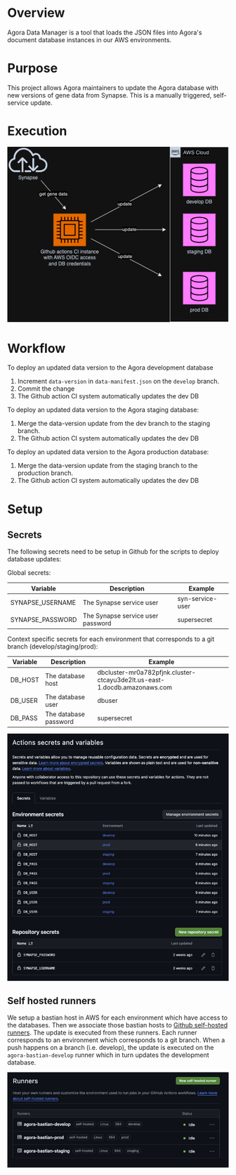 # Overview
Agora Data Manager is a tool that loads the JSON files into Agora's document database instances in our AWS environments.

# Purpose
This project allows Agora maintainers to update the Agora database with
new versions of gene data from Synapse.  This is a manually triggered,
self-service update. 

# Execution

![alt text][db_update]

# Workflow

To deploy an updated data version to the Agora development database
1. Increment `data-version` in `data-manifest.json` on the `develop` branch.
2. Commit the change
3. The Github action CI system automatically updates the dev DB


To deploy an updated data version to the Agora staging database:
1. Merge the data-version update from the dev branch to the staging branch.
2. The Github action CI system automatically updates the dev DB

To deploy an updated data version to the Agora production database:
1. Merge the data-version update from the staging branch to the production branch.
2. The Github action CI system automatically updates the dev DB


# Setup

## Secrets

The following secrets need to be setup in Github for the scripts to deploy database updates:

Global secrets:

| Variable             | Description                       | Example                     |
|----------------------|-----------------------------------|-----------------------------|
| SYNAPSE_USERNAME     | The Synapse service user          | syn-service-user            |
| SYNAPSE_PASSWORD     | The Synapse service user password | supersecret                 |


Context specific secrets for each environment that corresponds to a git branch (develop/staging/prod):

| Variable  | Description                 | Example                                                                   |
|-----------|-----------------------------|---------------------------------------------------------------------------|
| DB_HOST   | The database host           | dbcluster-mr0a782pfjnk.cluster-ctcayu3de2lt.us-east-1.docdb.amazonaws.com |
| DB_USER   | The database user           | dbuser                                                                    |
| DB_PASS   | The database password       | supersecret                                                               |


![alt text][github_secrets]


## Self hosted runners

We setup a bastian host in AWS for each environment which have access to the
databases.  Then we associate those bastian hosts to
[Github self-hosted runners](https://docs.github.com/en/actions/hosting-your-own-runners/managing-self-hosted-runners/about-self-hosted-runners#about-self-hosted-runners).
The update is executed from these runners.  Each runner corresponds
to an environment which  corresponds to a git branch.  When a push happens on a
branch (i.e. develop), the update is executed on the `agora-bastian-develop` runner
which in turn updates the development database.

![alt text][self_hosted_runners]


[db_update]: agora-db-update.drawio.png "update diagram"
[github_secrets]: github_secrets.png "github secrets screen"
[self_hosted_runners]: self-hosted-runners.png "self hosted runners"
